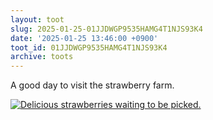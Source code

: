 ```yaml
---
layout: toot
slug: 2025-01-25-01JJDWGP9535HAMG4T1NJS93K4
date: '2025-01-25 13:46:00 +0900'
toot_id: 01JJDWGP9535HAMG4T1NJS93K4
archive: toots
---
```

<p>A good day to visit the strawberry farm.</p>
<div class='gallery'><div><a href='https://gts.invisibleparade.com/fileserver/01GH6B64M32N9Y4742YPSN8KAY/attachment/original/01JJDWF1P3AB35RG5245YN1Y7T.jpeg'><img src='https://gts.invisibleparade.com/fileserver/01GH6B64M32N9Y4742YPSN8KAY/attachment/small/01JJDWF1P3AB35RG5245YN1Y7T.jpeg' title='Delicious strawberries waiting to be picked.'/></a></div></div>
